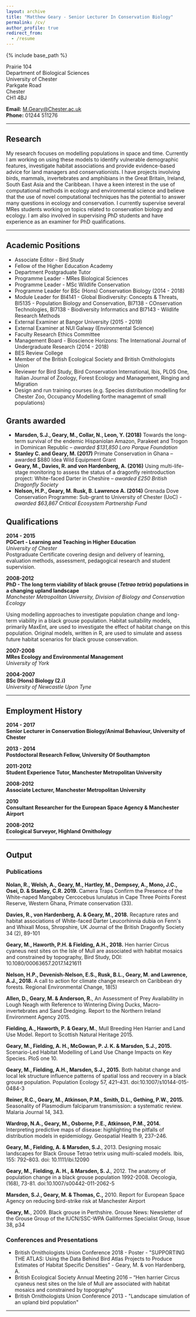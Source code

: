 ```yaml
---
layout: archive
title: "Matthew Geary - Senior Lecturer In Conservation Biology"
permalink: /cv/
author_profile: true
redirect_from:
  - /resume
---
```


{% include base_path %}

					
Prairie 104  					
Department of Biological Sciences  
University of Chester  
Parkgate Road  
Chester  
CH1 4BJ  

__Email:__ M.Geary@Chester.ac.uk    
__Phone:__ 01244 511276  


**************
## Research


My research focuses on modelling populations in space and time. Currently I am working on using these models to identify vulnerable demographic features, investigate habitat associations and provide evidence-based advice for land managers and conservationists. I have projects involving birds, mammals, invertebrates and amphibians in the Great Britain, Ireland, South East Asia and the Caribbean. I have a keen interest in the use of computational methods in ecology and environmental science and believe that the use of novel computational techniques has the potential to answer many questions in ecology and conservation. I currently supervise  several MRes students working on topics related to conservation biology and ecology. I am also involved in supervising PhD students and have experience as an examiner for PhD qualifications.	

**************

## Academic Positions


* Associate Editor - Bird Study  
* Fellow of the Higher Education Academy
* Department Postgraduate Tutor
* Programme Leader - MRes Biological Sciences
* Programme Leader - MSc Wildlife Conservation
* Programme Leader for BSc (Hons) Conservation Biology (2014 - 2018)  
* Module Leader for BI4141 - Global Biodiversity: Concepts & Threats, BI5135 - Population Biology and Conservation, BI7138 - COnservation Technologies, BI7138 - Biodiversity Informatics and BI7143 - Wildlife Research Methods  
* External Examiner at Bangor University (2015 - 2019)
* External Examiner at NUI Galway (Environmental Science)
* Faculty Research Ethics Committee
* Management Board - Bioscience Horizons: The International Journal of Undergraduate Research  (2014 - 2018)
* BES Review College
* Member of the British Ecological Society and British Ornithologists Union  
* Reviewer for Bird Study, Bird Conservation International, Ibis, PLOS One, Italian Journal of Zoology, Forest Ecology and Management, Ringing and Migration
* Design and run training courses (e.g. Species distribution modelling for Chester Zoo, Occupancy Modelling forthe managemnt of small populations) 

## Grants awarded

* __Marsden, S.J., Geary, M., Collar, N., Leon, Y. (2018)__ Towards the long-term survival of the endemic Hispaniolan Amazon, Parakeet and Trogon in Dominican Republic – _awarded $131,850 Loro Parque Foundation_  
* __Stanley C. and Geary, M. (2017)__ Primate Conservation in Ghana – awarded $880 Idea Wild Equipment Grant
* __Geary, M., Davies, R. and von Hardenberg, A. (2016)__ Using multi-life-stage monitoring to assess the status of a dragonfly reintroduction project: White-faced Darter in Cheshire – _awarded £250 British Dragonfly Society_  
* __Nelson, H.P., Geary, M. Rusk, B. Lawrence A. (2014)__ Grenada Dove Conservation Programme: Sub-grant to University of Chester (UoC) - _awarded $63,867 Critical Ecosystem Partnership Fund_  


## Qualifications

__2014 - 2015__  
__PGCert - Learning and Teaching in Higher Education__  
_University of Chester_  
Postgraduate Certificate covering design and delivery of learning, evaluation methods, assessment, pedagogical research and student supervision. 

__2008-2012__  
__PhD - The long term viability of black grouse (_Tetrao tetrix_) populations in a changing upland landscape__  
_Manchester Metropolitan University, Division of Biology and Conservation Ecology_  

Using modelling approaches to investigate population change and long-term viability in a black grouse population.
Habitat suitability models, primarily MaxEnt, are used to investigate the effect of habitat change on this population.
Original models, written in R, are used to simulate and assess future habitat scenarios for black grouse conservation.

__2007-2008__    
__MRes  Ecology and Environmental Management__   
_University of York_

__2004-2007__   		
__BSc (Hons) Biology (2.i)__   
_University of Newcastle Upon Tyne_

**************

## Employment History

__2014 - 2017__  
__Senior Lecturer in Conservation Biology/Animal Behaviour, University of Chester__  

__2013 - 2014__    	
__Postdoctoral Research Fellow, University Of Southampton__  

__2011-2012__  
__Student Experience Tutor, Manchester Metropolitan University__  

__2008-2012__  
__Associate Lecturer, Manchester Metropolitan University__  

__2010__		
__Consultant Researcher for the European Space Agency & Manchester Airport__  

__2008-2012__  
__Ecological Surveyor, Highland Ornithology__  

**************

## Output

### Publications

__Nolan, R., Welsh, A., Geary, M., Hartley, M., Dempsey, A., Mono, J.C., Osei, D. & Stanley, C.R. 2019.__ Camera Traps Confirm the Presence of the White-naped Mangabey  Cercocebus lunulatus in Cape Three Points Forest Reserve, Western Ghana, Primate conservation (33).  

__Davies, R., von Hardenberg, A. & Geary, M., 2018.__ Recapture rates and habitat associations of White-faced Darter Leucorhinnia dubia on Fenn's and Whixall Moss, Shropshire, UK Journal of the British Dragonfly Society 34 (2), 89-101  

__Geary, M., Haworth, P.H. & Fielding, A.H., 2018.__ Hen harrier Circus cyaneus nest sites on the Isle of Mull are associated with habitat mosaics and constrained by topography, Bird Study, DOI: 10.1080/00063657.2017.1421611  

__Nelson, H.P., Devenish-Nelson, E.S., Rusk, B.L., Geary, M. and Lawrence, A.J., 2018.__ A call to action for climate change research on Caribbean dry forests. Regional Environmental Change, 18(5)  

__Allen, D., Geary, M. & Anderson, R.__, An Assessment of Prey Availability in Lough Neagh with Reference to Wintering Diving Ducks, Macro-invertebrates and Sand Dredging. Report to the Northern Ireland Environment Agency 2015.  

__Fielding, A., Haworth, P. & Geary, M.__, Mull Breeding Hen Harrier and Land Use Model. Report to Scottish Natural Heritage 2015.  

__Geary, M., Fielding, A. H., McGowan, P. J. K. & Marsden, S.J., 2015.__ Scenario-Led Habitat Modelling of Land Use Change Impacts on Key Species. PloS one 10.  

__Geary, M., Fielding, A.H., Marsden, S.J., 2015.__ Both habitat change and local lek structure influence patterns of spatial loss and recovery in a black grouse population. Population Ecology 57, 421–431. doi:10.1007/s10144-015-0484-3  

__Reiner, R.C., Geary, M., Atkinson, P.M., Smith, D.L., Gething, P.W., 2015.__ Seasonality of Plasmodium falciparum transmission: a systematic review. Malaria Journal 14, 343.  

__Wardrop, N.A., Geary, M., Osborne, P.E., Atkinson, P.M., 2014.__ Interpreting predictive maps of disease: highlighting the pitfalls of distribution models in epidemiology. Geospatial Health 9, 237–246.   

__Geary, M., Fielding, A. & Marsden, S.J.__, 2013. Designing mosaic landscapes for Black Grouse Tetrao tetrix using multi-scaled models. Ibis, 155: 792–803. doi: 10.1111/ibi.12090   

__Geary, M., Fielding, A. H., & Marsden, S. J.__, 2012. The anatomy of population change in a black grouse population 1992-2008. Oecologia, (168), 73-81. doi:10.1007/s00442-011-2062-5  

__Marsden, S.J., Geary, M. & Thomas, C.,__ 2010. Report for European Space Agency on reducing bird-strike risk at Manchester Airport  

__Geary, M.__, 2009. Black grouse in Perthshire. Grouse News: Newsletter of the Grouse Group of the IUCN/SSC-WPA Galliformes Specialist Group, Issue 38, p34  


### Conferences and Presentations

* British Ornithologists Union Conference 2018 - Poster - "SUPPORTING THE ATLAS:
Using the Data Behind Bird Atlas Projects to Produce Estimates of Habitat Specific Densities" - Geary, M. & von Hardenberg, A.  
* British Ecological Society Annual Meeting 2016 – “Hen harrier Circus cyaneus nest sites on the Isle of Mull are associated with habitat mosaics and constrained by topography”
* British Ornithologists Union Conference 2013 - "Landscape simulation of an upland bird population" 


**************




















